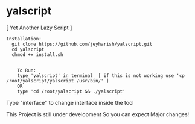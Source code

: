 # yalscript
[ Yet Another Lazy Script ]
   
        
    Installation:
      git clone https://github.com/jeyharish/yalscript.git
      cd yalscript
      chmod +x install.sh

	 
		To Run:
        type 'yalscript' in terminal  [ if this is not working use 'cp /root/yalscript/yalscript /usr/bin/' ] 
        OR
        type 'cd /root/yalscript && ./yalscript'
Type "interface" to change interface inside the tool

This Project is still under development 
So you can expect Major changes!
